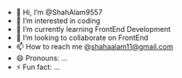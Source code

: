 - 👋 Hi, I’m @ShahAlam9557
- 👀 I’m interested in coding
- 🌱 I’m currently learning FrontEnd Development 
- 💞️ I’m looking to collaborate on FrontEnd 
- 📫 How to reach me @shahaalam11@gmail.com
- 😄 Pronouns: ...
- ⚡ Fun fact: ...

<!---
ShahAlam9557/ShahAlam9557 is a ✨ special ✨ repository because its `README.md` (this file) appears on your GitHub profile.
You can click the Preview link to take a look at your changes.
--->
